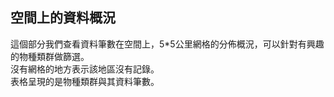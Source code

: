 ## 空間上的資料概況

這個部分我們查看資料筆數在空間上，5*5公里網格的分佈概況，可以針對有興趣的物種類群做篩選。<br>
沒有網格的地方表示該地區沒有記錄。<br>
表格呈現的是物種類群與其資料筆數。